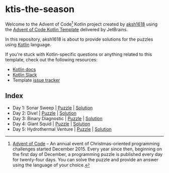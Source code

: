 # ktis-the-season

Welcome to the Advent of Code[^aoc] Kotlin project created by [aksh1618][github] using the [Advent of Code Kotlin Template][template] delivered by JetBrains.

In this repository, aksh1618 is about to provide solutions for the puzzles using [Kotlin][kotlin] language.

If you're stuck with Kotlin-specific questions or anything related to this template, check out the following resources:

- [Kotlin docs][docs]
- [Kotlin Slack][slack]
- Template [issue tracker][issues]

## Index

- Day 1: Sonar Sweep | [Puzzle](https://adventofcode.com/2021/day/1) | [Solution](./src/Day01.kt)
- Day 2: Dive! | [Puzzle](https://adventofcode.com/2021/day/2) | [Solution](./src/Day02.kt)
- Day 3: Binary Diagnostic | [Puzzle](https://adventofcode.com/2021/day/3) | [Solution](./src/Day03.kt)
- Day 4: Giant Squid | [Puzzle](https://adventofcode.com/2021/day/4) | [Solution](./src/Day04.kt)
- Day 5: Hydrothermal Venture | [Puzzle](https://adventofcode.com/2021/day/5) | [Solution](./src/Day05.kt)

[^aoc]:
    [Advent of Code][aoc] – An annual event of Christmas-oriented programming challenges started December 2015.
    Every year since then, beginning on the first day of December, a programming puzzle is published every day for twenty-four days.
    You can solve the puzzle and provide an answer using the language of your choice.

[aoc]: https://adventofcode.com
[docs]: https://kotlinlang.org/docs/home.html
[github]: https://github.com/aksh1618
[issues]: https://github.com/kotlin-hands-on/advent-of-code-kotlin-template/issues
[kotlin]: https://kotlinlang.org
[slack]: https://surveys.jetbrains.com/s3/kotlin-slack-sign-up
[template]: https://github.com/kotlin-hands-on/advent-of-code-kotlin-template
